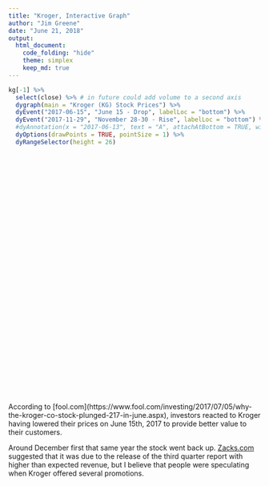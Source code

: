 ```yaml
---
title: "Kroger, Interactive Graph"
author: "Jim Greene"
date: "June 21, 2018"
output: 
  html_document:
    code_folding: "hide"
    theme: simplex
    keep_md: true
---
```








```r
kg[-1] %>% 
  select(close) %>% # in future could add volume to a second axis
  dygraph(main = "Kroger (KG) Stock Prices") %>%
  dyEvent("2017-06-15", "June 15 - Drop", labelLoc = "bottom") %>%
  dyEvent("2017-11-29", "November 28-30 - Rise", labelLoc = "bottom") %>%
  #dyAnnotation(x = "2017-06-13", text = "A", attachAtBottom = TRUE, width = 60) %>%
  dyOptions(drawPoints = TRUE, pointSize = 1) %>%
  dyRangeSelector(height = 26)
```

<!--html_preserve--><div id="htmlwidget-f76f4845cf856d3f24fa" style="width:816px;height:480px;" class="dygraphs html-widget"></div>
<script type="application/json" data-for="htmlwidget-f76f4845cf856d3f24fa">{"x":{"attrs":{"title":"Kroger (KG) Stock Prices","labels":["day","close"],"legend":"auto","retainDateWindow":false,"axes":{"x":{"pixelsPerLabel":60,"drawAxis":true},"y":{"drawAxis":true}},"stackedGraph":false,"fillGraph":false,"fillAlpha":0.15,"stepPlot":false,"drawPoints":true,"pointSize":1,"drawGapEdgePoints":false,"connectSeparatedPoints":false,"strokeWidth":1,"strokeBorderColor":"white","colorValue":0.5,"colorSaturation":1,"includeZero":false,"drawAxesAtZero":false,"logscale":false,"axisTickSize":3,"axisLineColor":"black","axisLineWidth":0.3,"axisLabelColor":"black","axisLabelFontSize":14,"axisLabelWidth":60,"drawGrid":true,"gridLineWidth":0.3,"rightGap":5,"digitsAfterDecimal":2,"labelsKMB":false,"labelsKMG2":false,"labelsUTC":false,"maxNumberWidth":6,"animatedZooms":false,"mobileDisableYTouch":true,"showRangeSelector":true,"rangeSelectorHeight":26,"rangeSelectorPlotFillColor":" #A7B1C4","rangeSelectorPlotStrokeColor":"#808FAB","interactionModel":"Dygraph.Interaction.defaultModel"},"scale":"daily","annotations":[],"shadings":[],"events":[{"pos":"2017-06-15T00:00:00.000Z","label":"June 15 - Drop","labelLoc":"bottom","color":"black","strokePattern":[7,3],"axis":"x"},{"pos":"2017-11-29T00:00:00.000Z","label":"November 28-30 - Rise","labelLoc":"bottom","color":"black","strokePattern":[7,3],"axis":"x"}],"format":"date","data":[["2013-06-20T06:00:00.000Z","2013-06-21T06:00:00.000Z","2013-06-24T06:00:00.000Z","2013-06-25T06:00:00.000Z","2013-06-26T06:00:00.000Z","2013-06-27T06:00:00.000Z","2013-06-28T06:00:00.000Z","2013-07-01T06:00:00.000Z","2013-07-02T06:00:00.000Z","2013-07-03T06:00:00.000Z","2013-07-05T06:00:00.000Z","2013-07-08T06:00:00.000Z","2013-07-09T06:00:00.000Z","2013-07-10T06:00:00.000Z","2013-07-11T06:00:00.000Z","2013-07-12T06:00:00.000Z","2013-07-15T06:00:00.000Z","2013-07-16T06:00:00.000Z","2013-07-17T06:00:00.000Z","2013-07-18T06:00:00.000Z","2013-07-19T06:00:00.000Z","2013-07-22T06:00:00.000Z","2013-07-23T06:00:00.000Z","2013-07-24T06:00:00.000Z","2013-07-25T06:00:00.000Z","2013-07-26T06:00:00.000Z","2013-07-29T06:00:00.000Z","2013-07-30T06:00:00.000Z","2013-07-31T06:00:00.000Z","2013-08-01T06:00:00.000Z","2013-08-02T06:00:00.000Z","2013-08-05T06:00:00.000Z","2013-08-06T06:00:00.000Z","2013-08-07T06:00:00.000Z","2013-08-08T06:00:00.000Z","2013-08-09T06:00:00.000Z","2013-08-12T06:00:00.000Z","2013-08-13T06:00:00.000Z","2013-08-14T06:00:00.000Z","2013-08-15T06:00:00.000Z","2013-08-16T06:00:00.000Z","2013-08-19T06:00:00.000Z","2013-08-20T06:00:00.000Z","2013-08-21T06:00:00.000Z","2013-08-22T06:00:00.000Z","2013-08-23T06:00:00.000Z","2013-08-26T06:00:00.000Z","2013-08-27T06:00:00.000Z","2013-08-28T06:00:00.000Z","2013-08-29T06:00:00.000Z","2013-08-30T06:00:00.000Z","2013-09-03T06:00:00.000Z","2013-09-04T06:00:00.000Z","2013-09-05T06:00:00.000Z","2013-09-06T06:00:00.000Z","2013-09-09T06:00:00.000Z","2013-09-10T06:00:00.000Z","2013-09-11T06:00:00.000Z","2013-09-12T06:00:00.000Z","2013-09-13T06:00:00.000Z","2013-09-16T06:00:00.000Z","2013-09-17T06:00:00.000Z","2013-09-18T06:00:00.000Z","2013-09-19T06:00:00.000Z","2013-09-20T06:00:00.000Z","2013-09-23T06:00:00.000Z","2013-09-24T06:00:00.000Z","2013-09-25T06:00:00.000Z","2013-09-26T06:00:00.000Z","2013-09-27T06:00:00.000Z","2013-09-30T06:00:00.000Z","2013-10-01T06:00:00.000Z","2013-10-02T06:00:00.000Z","2013-10-03T06:00:00.000Z","2013-10-04T06:00:00.000Z","2013-10-07T06:00:00.000Z","2013-10-08T06:00:00.000Z","2013-10-09T06:00:00.000Z","2013-10-10T06:00:00.000Z","2013-10-11T06:00:00.000Z","2013-10-14T06:00:00.000Z","2013-10-15T06:00:00.000Z","2013-10-16T06:00:00.000Z","2013-10-17T06:00:00.000Z","2013-10-18T06:00:00.000Z","2013-10-21T06:00:00.000Z","2013-10-22T06:00:00.000Z","2013-10-23T06:00:00.000Z","2013-10-24T06:00:00.000Z","2013-10-25T06:00:00.000Z","2013-10-28T06:00:00.000Z","2013-10-29T06:00:00.000Z","2013-10-30T06:00:00.000Z","2013-10-31T06:00:00.000Z","2013-11-01T06:00:00.000Z","2013-11-04T07:00:00.000Z","2013-11-05T07:00:00.000Z","2013-11-06T07:00:00.000Z","2013-11-07T07:00:00.000Z","2013-11-08T07:00:00.000Z","2013-11-11T07:00:00.000Z","2013-11-12T07:00:00.000Z","2013-11-13T07:00:00.000Z","2013-11-14T07:00:00.000Z","2013-11-15T07:00:00.000Z","2013-11-18T07:00:00.000Z","2013-11-19T07:00:00.000Z","2013-11-20T07:00:00.000Z","2013-11-21T07:00:00.000Z","2013-11-22T07:00:00.000Z","2013-11-25T07:00:00.000Z","2013-11-26T07:00:00.000Z","2013-11-27T07:00:00.000Z","2013-11-29T07:00:00.000Z","2013-12-02T07:00:00.000Z","2013-12-03T07:00:00.000Z","2013-12-04T07:00:00.000Z","2013-12-05T07:00:00.000Z","2013-12-06T07:00:00.000Z","2013-12-09T07:00:00.000Z","2013-12-10T07:00:00.000Z","2013-12-11T07:00:00.000Z","2013-12-12T07:00:00.000Z","2013-12-13T07:00:00.000Z","2013-12-16T07:00:00.000Z","2013-12-17T07:00:00.000Z","2013-12-18T07:00:00.000Z","2013-12-19T07:00:00.000Z","2013-12-20T07:00:00.000Z","2013-12-23T07:00:00.000Z","2013-12-24T07:00:00.000Z","2013-12-26T07:00:00.000Z","2013-12-27T07:00:00.000Z","2013-12-30T07:00:00.000Z","2013-12-31T07:00:00.000Z","2014-01-02T07:00:00.000Z","2014-01-03T07:00:00.000Z","2014-01-06T07:00:00.000Z","2014-01-07T07:00:00.000Z","2014-01-08T07:00:00.000Z","2014-01-09T07:00:00.000Z","2014-01-10T07:00:00.000Z","2014-01-13T07:00:00.000Z","2014-01-14T07:00:00.000Z","2014-01-15T07:00:00.000Z","2014-01-16T07:00:00.000Z","2014-01-17T07:00:00.000Z","2014-01-21T07:00:00.000Z","2014-01-22T07:00:00.000Z","2014-01-23T07:00:00.000Z","2014-01-24T07:00:00.000Z","2014-01-27T07:00:00.000Z","2014-01-28T07:00:00.000Z","2014-01-29T07:00:00.000Z","2014-01-30T07:00:00.000Z","2014-01-31T07:00:00.000Z","2014-02-03T07:00:00.000Z","2014-02-04T07:00:00.000Z","2014-02-05T07:00:00.000Z","2014-02-06T07:00:00.000Z","2014-02-07T07:00:00.000Z","2014-02-10T07:00:00.000Z","2014-02-11T07:00:00.000Z","2014-02-12T07:00:00.000Z","2014-02-13T07:00:00.000Z","2014-02-14T07:00:00.000Z","2014-02-18T07:00:00.000Z","2014-02-19T07:00:00.000Z","2014-02-20T07:00:00.000Z","2014-02-21T07:00:00.000Z","2014-02-24T07:00:00.000Z","2014-02-25T07:00:00.000Z","2014-02-26T07:00:00.000Z","2014-02-27T07:00:00.000Z","2014-02-28T07:00:00.000Z","2014-03-03T07:00:00.000Z","2014-03-04T07:00:00.000Z","2014-03-05T07:00:00.000Z","2014-03-06T07:00:00.000Z","2014-03-07T07:00:00.000Z","2014-03-10T06:00:00.000Z","2014-03-11T06:00:00.000Z","2014-03-12T06:00:00.000Z","2014-03-13T06:00:00.000Z","2014-03-14T06:00:00.000Z","2014-03-17T06:00:00.000Z","2014-03-18T06:00:00.000Z","2014-03-19T06:00:00.000Z","2014-03-20T06:00:00.000Z","2014-03-21T06:00:00.000Z","2014-03-24T06:00:00.000Z","2014-03-25T06:00:00.000Z","2014-03-26T06:00:00.000Z","2014-03-27T06:00:00.000Z","2014-03-28T06:00:00.000Z","2014-03-31T06:00:00.000Z","2014-04-01T06:00:00.000Z","2014-04-02T06:00:00.000Z","2014-04-03T06:00:00.000Z","2014-04-04T06:00:00.000Z","2014-04-07T06:00:00.000Z","2014-04-08T06:00:00.000Z","2014-04-09T06:00:00.000Z","2014-04-10T06:00:00.000Z","2014-04-11T06:00:00.000Z","2014-04-14T06:00:00.000Z","2014-04-15T06:00:00.000Z","2014-04-16T06:00:00.000Z","2014-04-17T06:00:00.000Z","2014-04-21T06:00:00.000Z","2014-04-22T06:00:00.000Z","2014-04-23T06:00:00.000Z","2014-04-24T06:00:00.000Z","2014-04-25T06:00:00.000Z","2014-04-28T06:00:00.000Z","2014-04-29T06:00:00.000Z","2014-04-30T06:00:00.000Z","2014-05-01T06:00:00.000Z","2014-05-02T06:00:00.000Z","2014-05-05T06:00:00.000Z","2014-05-06T06:00:00.000Z","2014-05-07T06:00:00.000Z","2014-05-08T06:00:00.000Z","2014-05-09T06:00:00.000Z","2014-05-12T06:00:00.000Z","2014-05-13T06:00:00.000Z","2014-05-14T06:00:00.000Z","2014-05-15T06:00:00.000Z","2014-05-16T06:00:00.000Z","2014-05-19T06:00:00.000Z","2014-05-20T06:00:00.000Z","2014-05-21T06:00:00.000Z","2014-05-22T06:00:00.000Z","2014-05-23T06:00:00.000Z","2014-05-27T06:00:00.000Z","2014-05-28T06:00:00.000Z","2014-05-29T06:00:00.000Z","2014-05-30T06:00:00.000Z","2014-06-02T06:00:00.000Z","2014-06-03T06:00:00.000Z","2014-06-04T06:00:00.000Z","2014-06-05T06:00:00.000Z","2014-06-06T06:00:00.000Z","2014-06-09T06:00:00.000Z","2014-06-10T06:00:00.000Z","2014-06-11T06:00:00.000Z","2014-06-12T06:00:00.000Z","2014-06-13T06:00:00.000Z","2014-06-16T06:00:00.000Z","2014-06-17T06:00:00.000Z","2014-06-18T06:00:00.000Z","2014-06-19T06:00:00.000Z","2014-06-20T06:00:00.000Z","2014-06-23T06:00:00.000Z","2014-06-24T06:00:00.000Z","2014-06-25T06:00:00.000Z","2014-06-26T06:00:00.000Z","2014-06-27T06:00:00.000Z","2014-06-30T06:00:00.000Z","2014-07-01T06:00:00.000Z","2014-07-02T06:00:00.000Z","2014-07-03T06:00:00.000Z","2014-07-07T06:00:00.000Z","2014-07-08T06:00:00.000Z","2014-07-09T06:00:00.000Z","2014-07-10T06:00:00.000Z","2014-07-11T06:00:00.000Z","2014-07-14T06:00:00.000Z","2014-07-15T06:00:00.000Z","2014-07-16T06:00:00.000Z","2014-07-17T06:00:00.000Z","2014-07-18T06:00:00.000Z","2014-07-21T06:00:00.000Z","2014-07-22T06:00:00.000Z","2014-07-23T06:00:00.000Z","2014-07-24T06:00:00.000Z","2014-07-25T06:00:00.000Z","2014-07-28T06:00:00.000Z","2014-07-29T06:00:00.000Z","2014-07-30T06:00:00.000Z","2014-07-31T06:00:00.000Z","2014-08-01T06:00:00.000Z","2014-08-04T06:00:00.000Z","2014-08-05T06:00:00.000Z","2014-08-06T06:00:00.000Z","2014-08-07T06:00:00.000Z","2014-08-08T06:00:00.000Z","2014-08-11T06:00:00.000Z","2014-08-12T06:00:00.000Z","2014-08-13T06:00:00.000Z","2014-08-14T06:00:00.000Z","2014-08-15T06:00:00.000Z","2014-08-18T06:00:00.000Z","2014-08-19T06:00:00.000Z","2014-08-20T06:00:00.000Z","2014-08-21T06:00:00.000Z","2014-08-22T06:00:00.000Z","2014-08-25T06:00:00.000Z","2014-08-26T06:00:00.000Z","2014-08-27T06:00:00.000Z","2014-08-28T06:00:00.000Z","2014-08-29T06:00:00.000Z","2014-09-02T06:00:00.000Z","2014-09-03T06:00:00.000Z","2014-09-04T06:00:00.000Z","2014-09-05T06:00:00.000Z","2014-09-08T06:00:00.000Z","2014-09-09T06:00:00.000Z","2014-09-10T06:00:00.000Z","2014-09-11T06:00:00.000Z","2014-09-12T06:00:00.000Z","2014-09-15T06:00:00.000Z","2014-09-16T06:00:00.000Z","2014-09-17T06:00:00.000Z","2014-09-18T06:00:00.000Z","2014-09-19T06:00:00.000Z","2014-09-22T06:00:00.000Z","2014-09-23T06:00:00.000Z","2014-09-24T06:00:00.000Z","2014-09-25T06:00:00.000Z","2014-09-26T06:00:00.000Z","2014-09-29T06:00:00.000Z","2014-09-30T06:00:00.000Z","2014-10-01T06:00:00.000Z","2014-10-02T06:00:00.000Z","2014-10-03T06:00:00.000Z","2014-10-06T06:00:00.000Z","2014-10-07T06:00:00.000Z","2014-10-08T06:00:00.000Z","2014-10-09T06:00:00.000Z","2014-10-10T06:00:00.000Z","2014-10-13T06:00:00.000Z","2014-10-14T06:00:00.000Z","2014-10-15T06:00:00.000Z","2014-10-16T06:00:00.000Z","2014-10-17T06:00:00.000Z","2014-10-20T06:00:00.000Z","2014-10-21T06:00:00.000Z","2014-10-22T06:00:00.000Z","2014-10-23T06:00:00.000Z","2014-10-24T06:00:00.000Z","2014-10-27T06:00:00.000Z","2014-10-28T06:00:00.000Z","2014-10-29T06:00:00.000Z","2014-10-30T06:00:00.000Z","2014-10-31T06:00:00.000Z","2014-11-03T07:00:00.000Z","2014-11-04T07:00:00.000Z","2014-11-05T07:00:00.000Z","2014-11-06T07:00:00.000Z","2014-11-07T07:00:00.000Z","2014-11-10T07:00:00.000Z","2014-11-11T07:00:00.000Z","2014-11-12T07:00:00.000Z","2014-11-13T07:00:00.000Z","2014-11-14T07:00:00.000Z","2014-11-17T07:00:00.000Z","2014-11-18T07:00:00.000Z","2014-11-19T07:00:00.000Z","2014-11-20T07:00:00.000Z","2014-11-21T07:00:00.000Z","2014-11-24T07:00:00.000Z","2014-11-25T07:00:00.000Z","2014-11-26T07:00:00.000Z","2014-11-28T07:00:00.000Z","2014-12-01T07:00:00.000Z","2014-12-02T07:00:00.000Z","2014-12-03T07:00:00.000Z","2014-12-04T07:00:00.000Z","2014-12-05T07:00:00.000Z","2014-12-08T07:00:00.000Z","2014-12-09T07:00:00.000Z","2014-12-10T07:00:00.000Z","2014-12-11T07:00:00.000Z","2014-12-12T07:00:00.000Z","2014-12-15T07:00:00.000Z","2014-12-16T07:00:00.000Z","2014-12-17T07:00:00.000Z","2014-12-18T07:00:00.000Z","2014-12-19T07:00:00.000Z","2014-12-22T07:00:00.000Z","2014-12-23T07:00:00.000Z","2014-12-24T07:00:00.000Z","2014-12-26T07:00:00.000Z","2014-12-29T07:00:00.000Z","2014-12-30T07:00:00.000Z","2014-12-31T07:00:00.000Z","2015-01-02T07:00:00.000Z","2015-01-05T07:00:00.000Z","2015-01-06T07:00:00.000Z","2015-01-07T07:00:00.000Z","2015-01-08T07:00:00.000Z","2015-01-09T07:00:00.000Z","2015-01-12T07:00:00.000Z","2015-01-13T07:00:00.000Z","2015-01-14T07:00:00.000Z","2015-01-15T07:00:00.000Z","2015-01-16T07:00:00.000Z","2015-01-20T07:00:00.000Z","2015-01-21T07:00:00.000Z","2015-01-22T07:00:00.000Z","2015-01-23T07:00:00.000Z","2015-01-26T07:00:00.000Z","2015-01-27T07:00:00.000Z","2015-01-28T07:00:00.000Z","2015-01-29T07:00:00.000Z","2015-01-30T07:00:00.000Z","2015-02-02T07:00:00.000Z","2015-02-03T07:00:00.000Z","2015-02-04T07:00:00.000Z","2015-02-05T07:00:00.000Z","2015-02-06T07:00:00.000Z","2015-02-09T07:00:00.000Z","2015-02-10T07:00:00.000Z","2015-02-11T07:00:00.000Z","2015-02-12T07:00:00.000Z","2015-02-13T07:00:00.000Z","2015-02-17T07:00:00.000Z","2015-02-18T07:00:00.000Z","2015-02-19T07:00:00.000Z","2015-02-20T07:00:00.000Z","2015-02-23T07:00:00.000Z","2015-02-24T07:00:00.000Z","2015-02-25T07:00:00.000Z","2015-02-26T07:00:00.000Z","2015-02-27T07:00:00.000Z","2015-03-02T07:00:00.000Z","2015-03-03T07:00:00.000Z","2015-03-04T07:00:00.000Z","2015-03-05T07:00:00.000Z","2015-03-06T07:00:00.000Z","2015-03-09T06:00:00.000Z","2015-03-10T06:00:00.000Z","2015-03-11T06:00:00.000Z","2015-03-12T06:00:00.000Z","2015-03-13T06:00:00.000Z","2015-03-16T06:00:00.000Z","2015-03-17T06:00:00.000Z","2015-03-18T06:00:00.000Z","2015-03-19T06:00:00.000Z","2015-03-20T06:00:00.000Z","2015-03-23T06:00:00.000Z","2015-03-24T06:00:00.000Z","2015-03-25T06:00:00.000Z","2015-03-26T06:00:00.000Z","2015-03-27T06:00:00.000Z","2015-03-30T06:00:00.000Z","2015-03-31T06:00:00.000Z","2015-04-01T06:00:00.000Z","2015-04-02T06:00:00.000Z","2015-04-06T06:00:00.000Z","2015-04-07T06:00:00.000Z","2015-04-08T06:00:00.000Z","2015-04-09T06:00:00.000Z","2015-04-10T06:00:00.000Z","2015-04-13T06:00:00.000Z","2015-04-14T06:00:00.000Z","2015-04-15T06:00:00.000Z","2015-04-16T06:00:00.000Z","2015-04-17T06:00:00.000Z","2015-04-20T06:00:00.000Z","2015-04-21T06:00:00.000Z","2015-04-22T06:00:00.000Z","2015-04-23T06:00:00.000Z","2015-04-24T06:00:00.000Z","2015-04-27T06:00:00.000Z","2015-04-28T06:00:00.000Z","2015-04-29T06:00:00.000Z","2015-04-30T06:00:00.000Z","2015-05-01T06:00:00.000Z","2015-05-04T06:00:00.000Z","2015-05-05T06:00:00.000Z","2015-05-06T06:00:00.000Z","2015-05-07T06:00:00.000Z","2015-05-08T06:00:00.000Z","2015-05-11T06:00:00.000Z","2015-05-12T06:00:00.000Z","2015-05-13T06:00:00.000Z","2015-05-14T06:00:00.000Z","2015-05-15T06:00:00.000Z","2015-05-18T06:00:00.000Z","2015-05-19T06:00:00.000Z","2015-05-20T06:00:00.000Z","2015-05-21T06:00:00.000Z","2015-05-22T06:00:00.000Z","2015-05-26T06:00:00.000Z","2015-05-27T06:00:00.000Z","2015-05-28T06:00:00.000Z","2015-05-29T06:00:00.000Z","2015-06-01T06:00:00.000Z","2015-06-02T06:00:00.000Z","2015-06-03T06:00:00.000Z","2015-06-04T06:00:00.000Z","2015-06-05T06:00:00.000Z","2015-06-08T06:00:00.000Z","2015-06-09T06:00:00.000Z","2015-06-10T06:00:00.000Z","2015-06-11T06:00:00.000Z","2015-06-12T06:00:00.000Z","2015-06-15T06:00:00.000Z","2015-06-16T06:00:00.000Z","2015-06-17T06:00:00.000Z","2015-06-18T06:00:00.000Z","2015-06-19T06:00:00.000Z","2015-06-22T06:00:00.000Z","2015-06-23T06:00:00.000Z","2015-06-24T06:00:00.000Z","2015-06-25T06:00:00.000Z","2015-06-26T06:00:00.000Z","2015-06-29T06:00:00.000Z","2015-06-30T06:00:00.000Z","2015-07-01T06:00:00.000Z","2015-07-02T06:00:00.000Z","2015-07-06T06:00:00.000Z","2015-07-07T06:00:00.000Z","2015-07-08T06:00:00.000Z","2015-07-09T06:00:00.000Z","2015-07-10T06:00:00.000Z","2015-07-13T06:00:00.000Z","2015-07-14T06:00:00.000Z","2015-07-15T06:00:00.000Z","2015-07-16T06:00:00.000Z","2015-07-17T06:00:00.000Z","2015-07-20T06:00:00.000Z","2015-07-21T06:00:00.000Z","2015-07-22T06:00:00.000Z","2015-07-23T06:00:00.000Z","2015-07-24T06:00:00.000Z","2015-07-27T06:00:00.000Z","2015-07-28T06:00:00.000Z","2015-07-29T06:00:00.000Z","2015-07-30T06:00:00.000Z","2015-07-31T06:00:00.000Z","2015-08-03T06:00:00.000Z","2015-08-04T06:00:00.000Z","2015-08-05T06:00:00.000Z","2015-08-06T06:00:00.000Z","2015-08-07T06:00:00.000Z","2015-08-10T06:00:00.000Z","2015-08-11T06:00:00.000Z","2015-08-12T06:00:00.000Z","2015-08-13T06:00:00.000Z","2015-08-14T06:00:00.000Z","2015-08-17T06:00:00.000Z","2015-08-18T06:00:00.000Z","2015-08-19T06:00:00.000Z","2015-08-20T06:00:00.000Z","2015-08-21T06:00:00.000Z","2015-08-24T06:00:00.000Z","2015-08-25T06:00:00.000Z","2015-08-26T06:00:00.000Z","2015-08-27T06:00:00.000Z","2015-08-28T06:00:00.000Z","2015-08-31T06:00:00.000Z","2015-09-01T06:00:00.000Z","2015-09-02T06:00:00.000Z","2015-09-03T06:00:00.000Z","2015-09-04T06:00:00.000Z","2015-09-08T06:00:00.000Z","2015-09-09T06:00:00.000Z","2015-09-10T06:00:00.000Z","2015-09-11T06:00:00.000Z","2015-09-14T06:00:00.000Z","2015-09-15T06:00:00.000Z","2015-09-16T06:00:00.000Z","2015-09-17T06:00:00.000Z","2015-09-18T06:00:00.000Z","2015-09-21T06:00:00.000Z","2015-09-22T06:00:00.000Z","2015-09-23T06:00:00.000Z","2015-09-24T06:00:00.000Z","2015-09-25T06:00:00.000Z","2015-09-28T06:00:00.000Z","2015-09-29T06:00:00.000Z","2015-09-30T06:00:00.000Z","2015-10-01T06:00:00.000Z","2015-10-02T06:00:00.000Z","2015-10-05T06:00:00.000Z","2015-10-06T06:00:00.000Z","2015-10-07T06:00:00.000Z","2015-10-08T06:00:00.000Z","2015-10-09T06:00:00.000Z","2015-10-12T06:00:00.000Z","2015-10-13T06:00:00.000Z","2015-10-14T06:00:00.000Z","2015-10-15T06:00:00.000Z","2015-10-16T06:00:00.000Z","2015-10-19T06:00:00.000Z","2015-10-20T06:00:00.000Z","2015-10-21T06:00:00.000Z","2015-10-22T06:00:00.000Z","2015-10-23T06:00:00.000Z","2015-10-26T06:00:00.000Z","2015-10-27T06:00:00.000Z","2015-10-28T06:00:00.000Z","2015-10-29T06:00:00.000Z","2015-10-30T06:00:00.000Z","2015-11-02T07:00:00.000Z","2015-11-03T07:00:00.000Z","2015-11-04T07:00:00.000Z","2015-11-05T07:00:00.000Z","2015-11-06T07:00:00.000Z","2015-11-09T07:00:00.000Z","2015-11-10T07:00:00.000Z","2015-11-11T07:00:00.000Z","2015-11-12T07:00:00.000Z","2015-11-13T07:00:00.000Z","2015-11-16T07:00:00.000Z","2015-11-17T07:00:00.000Z","2015-11-18T07:00:00.000Z","2015-11-19T07:00:00.000Z","2015-11-20T07:00:00.000Z","2015-11-23T07:00:00.000Z","2015-11-24T07:00:00.000Z","2015-11-25T07:00:00.000Z","2015-11-27T07:00:00.000Z","2015-11-30T07:00:00.000Z","2015-12-01T07:00:00.000Z","2015-12-02T07:00:00.000Z","2015-12-03T07:00:00.000Z","2015-12-04T07:00:00.000Z","2015-12-07T07:00:00.000Z","2015-12-08T07:00:00.000Z","2015-12-09T07:00:00.000Z","2015-12-10T07:00:00.000Z","2015-12-11T07:00:00.000Z","2015-12-14T07:00:00.000Z","2015-12-15T07:00:00.000Z","2015-12-16T07:00:00.000Z","2015-12-17T07:00:00.000Z","2015-12-18T07:00:00.000Z","2015-12-21T07:00:00.000Z","2015-12-22T07:00:00.000Z","2015-12-23T07:00:00.000Z","2015-12-24T07:00:00.000Z","2015-12-28T07:00:00.000Z","2015-12-29T07:00:00.000Z","2015-12-30T07:00:00.000Z","2015-12-31T07:00:00.000Z","2016-01-04T07:00:00.000Z","2016-01-05T07:00:00.000Z","2016-01-06T07:00:00.000Z","2016-01-07T07:00:00.000Z","2016-01-08T07:00:00.000Z","2016-01-11T07:00:00.000Z","2016-01-12T07:00:00.000Z","2016-01-13T07:00:00.000Z","2016-01-14T07:00:00.000Z","2016-01-15T07:00:00.000Z","2016-01-19T07:00:00.000Z","2016-01-20T07:00:00.000Z","2016-01-21T07:00:00.000Z","2016-01-22T07:00:00.000Z","2016-01-25T07:00:00.000Z","2016-01-26T07:00:00.000Z","2016-01-27T07:00:00.000Z","2016-01-28T07:00:00.000Z","2016-01-29T07:00:00.000Z","2016-02-01T07:00:00.000Z","2016-02-02T07:00:00.000Z","2016-02-03T07:00:00.000Z","2016-02-04T07:00:00.000Z","2016-02-05T07:00:00.000Z","2016-02-08T07:00:00.000Z","2016-02-09T07:00:00.000Z","2016-02-10T07:00:00.000Z","2016-02-11T07:00:00.000Z","2016-02-12T07:00:00.000Z","2016-02-16T07:00:00.000Z","2016-02-17T07:00:00.000Z","2016-02-18T07:00:00.000Z","2016-02-19T07:00:00.000Z","2016-02-22T07:00:00.000Z","2016-02-23T07:00:00.000Z","2016-02-24T07:00:00.000Z","2016-02-25T07:00:00.000Z","2016-02-26T07:00:00.000Z","2016-02-29T07:00:00.000Z","2016-03-01T07:00:00.000Z","2016-03-02T07:00:00.000Z","2016-03-03T07:00:00.000Z","2016-03-04T07:00:00.000Z","2016-03-07T07:00:00.000Z","2016-03-08T07:00:00.000Z","2016-03-09T07:00:00.000Z","2016-03-10T07:00:00.000Z","2016-03-11T07:00:00.000Z","2016-03-14T06:00:00.000Z","2016-03-15T06:00:00.000Z","2016-03-16T06:00:00.000Z","2016-03-17T06:00:00.000Z","2016-03-18T06:00:00.000Z","2016-03-21T06:00:00.000Z","2016-03-22T06:00:00.000Z","2016-03-23T06:00:00.000Z","2016-03-24T06:00:00.000Z","2016-03-28T06:00:00.000Z","2016-03-29T06:00:00.000Z","2016-03-30T06:00:00.000Z","2016-03-31T06:00:00.000Z","2016-04-01T06:00:00.000Z","2016-04-04T06:00:00.000Z","2016-04-05T06:00:00.000Z","2016-04-06T06:00:00.000Z","2016-04-07T06:00:00.000Z","2016-04-08T06:00:00.000Z","2016-04-11T06:00:00.000Z","2016-04-12T06:00:00.000Z","2016-04-13T06:00:00.000Z","2016-04-14T06:00:00.000Z","2016-04-15T06:00:00.000Z","2016-04-18T06:00:00.000Z","2016-04-19T06:00:00.000Z","2016-04-20T06:00:00.000Z","2016-04-21T06:00:00.000Z","2016-04-22T06:00:00.000Z","2016-04-25T06:00:00.000Z","2016-04-26T06:00:00.000Z","2016-04-27T06:00:00.000Z","2016-04-28T06:00:00.000Z","2016-04-29T06:00:00.000Z","2016-05-02T06:00:00.000Z","2016-05-03T06:00:00.000Z","2016-05-04T06:00:00.000Z","2016-05-05T06:00:00.000Z","2016-05-06T06:00:00.000Z","2016-05-09T06:00:00.000Z","2016-05-10T06:00:00.000Z","2016-05-11T06:00:00.000Z","2016-05-12T06:00:00.000Z","2016-05-13T06:00:00.000Z","2016-05-16T06:00:00.000Z","2016-05-17T06:00:00.000Z","2016-05-18T06:00:00.000Z","2016-05-19T06:00:00.000Z","2016-05-20T06:00:00.000Z","2016-05-23T06:00:00.000Z","2016-05-24T06:00:00.000Z","2016-05-25T06:00:00.000Z","2016-05-26T06:00:00.000Z","2016-05-27T06:00:00.000Z","2016-05-31T06:00:00.000Z","2016-06-01T06:00:00.000Z","2016-06-02T06:00:00.000Z","2016-06-03T06:00:00.000Z","2016-06-06T06:00:00.000Z","2016-06-07T06:00:00.000Z","2016-06-08T06:00:00.000Z","2016-06-09T06:00:00.000Z","2016-06-10T06:00:00.000Z","2016-06-13T06:00:00.000Z","2016-06-14T06:00:00.000Z","2016-06-15T06:00:00.000Z","2016-06-16T06:00:00.000Z","2016-06-17T06:00:00.000Z","2016-06-20T06:00:00.000Z","2016-06-21T06:00:00.000Z","2016-06-22T06:00:00.000Z","2016-06-23T06:00:00.000Z","2016-06-24T06:00:00.000Z","2016-06-27T06:00:00.000Z","2016-06-28T06:00:00.000Z","2016-06-29T06:00:00.000Z","2016-06-30T06:00:00.000Z","2016-07-01T06:00:00.000Z","2016-07-05T06:00:00.000Z","2016-07-06T06:00:00.000Z","2016-07-07T06:00:00.000Z","2016-07-08T06:00:00.000Z","2016-07-11T06:00:00.000Z","2016-07-12T06:00:00.000Z","2016-07-13T06:00:00.000Z","2016-07-14T06:00:00.000Z","2016-07-15T06:00:00.000Z","2016-07-18T06:00:00.000Z","2016-07-19T06:00:00.000Z","2016-07-20T06:00:00.000Z","2016-07-21T06:00:00.000Z","2016-07-22T06:00:00.000Z","2016-07-25T06:00:00.000Z","2016-07-26T06:00:00.000Z","2016-07-27T06:00:00.000Z","2016-07-28T06:00:00.000Z","2016-07-29T06:00:00.000Z","2016-08-01T06:00:00.000Z","2016-08-02T06:00:00.000Z","2016-08-03T06:00:00.000Z","2016-08-04T06:00:00.000Z","2016-08-05T06:00:00.000Z","2016-08-08T06:00:00.000Z","2016-08-09T06:00:00.000Z","2016-08-10T06:00:00.000Z","2016-08-11T06:00:00.000Z","2016-08-12T06:00:00.000Z","2016-08-15T06:00:00.000Z","2016-08-16T06:00:00.000Z","2016-08-17T06:00:00.000Z","2016-08-18T06:00:00.000Z","2016-08-19T06:00:00.000Z","2016-08-22T06:00:00.000Z","2016-08-23T06:00:00.000Z","2016-08-24T06:00:00.000Z","2016-08-25T06:00:00.000Z","2016-08-26T06:00:00.000Z","2016-08-29T06:00:00.000Z","2016-08-30T06:00:00.000Z","2016-08-31T06:00:00.000Z","2016-09-01T06:00:00.000Z","2016-09-02T06:00:00.000Z","2016-09-06T06:00:00.000Z","2016-09-07T06:00:00.000Z","2016-09-08T06:00:00.000Z","2016-09-09T06:00:00.000Z","2016-09-12T06:00:00.000Z","2016-09-13T06:00:00.000Z","2016-09-14T06:00:00.000Z","2016-09-15T06:00:00.000Z","2016-09-16T06:00:00.000Z","2016-09-19T06:00:00.000Z","2016-09-20T06:00:00.000Z","2016-09-21T06:00:00.000Z","2016-09-22T06:00:00.000Z","2016-09-23T06:00:00.000Z","2016-09-26T06:00:00.000Z","2016-09-27T06:00:00.000Z","2016-09-28T06:00:00.000Z","2016-09-29T06:00:00.000Z","2016-09-30T06:00:00.000Z","2016-10-03T06:00:00.000Z","2016-10-04T06:00:00.000Z","2016-10-05T06:00:00.000Z","2016-10-06T06:00:00.000Z","2016-10-07T06:00:00.000Z","2016-10-10T06:00:00.000Z","2016-10-11T06:00:00.000Z","2016-10-12T06:00:00.000Z","2016-10-13T06:00:00.000Z","2016-10-14T06:00:00.000Z","2016-10-17T06:00:00.000Z","2016-10-18T06:00:00.000Z","2016-10-19T06:00:00.000Z","2016-10-20T06:00:00.000Z","2016-10-21T06:00:00.000Z","2016-10-24T06:00:00.000Z","2016-10-25T06:00:00.000Z","2016-10-26T06:00:00.000Z","2016-10-27T06:00:00.000Z","2016-10-28T06:00:00.000Z","2016-10-31T06:00:00.000Z","2016-11-01T06:00:00.000Z","2016-11-02T06:00:00.000Z","2016-11-03T06:00:00.000Z","2016-11-04T06:00:00.000Z","2016-11-07T07:00:00.000Z","2016-11-08T07:00:00.000Z","2016-11-09T07:00:00.000Z","2016-11-10T07:00:00.000Z","2016-11-11T07:00:00.000Z","2016-11-14T07:00:00.000Z","2016-11-15T07:00:00.000Z","2016-11-16T07:00:00.000Z","2016-11-17T07:00:00.000Z","2016-11-18T07:00:00.000Z","2016-11-21T07:00:00.000Z","2016-11-22T07:00:00.000Z","2016-11-23T07:00:00.000Z","2016-11-25T07:00:00.000Z","2016-11-28T07:00:00.000Z","2016-11-29T07:00:00.000Z","2016-11-30T07:00:00.000Z","2016-12-01T07:00:00.000Z","2016-12-02T07:00:00.000Z","2016-12-05T07:00:00.000Z","2016-12-06T07:00:00.000Z","2016-12-07T07:00:00.000Z","2016-12-08T07:00:00.000Z","2016-12-09T07:00:00.000Z","2016-12-12T07:00:00.000Z","2016-12-13T07:00:00.000Z","2016-12-14T07:00:00.000Z","2016-12-15T07:00:00.000Z","2016-12-16T07:00:00.000Z","2016-12-19T07:00:00.000Z","2016-12-20T07:00:00.000Z","2016-12-21T07:00:00.000Z","2016-12-22T07:00:00.000Z","2016-12-23T07:00:00.000Z","2016-12-27T07:00:00.000Z","2016-12-28T07:00:00.000Z","2016-12-29T07:00:00.000Z","2016-12-30T07:00:00.000Z","2017-01-03T07:00:00.000Z","2017-01-04T07:00:00.000Z","2017-01-05T07:00:00.000Z","2017-01-06T07:00:00.000Z","2017-01-09T07:00:00.000Z","2017-01-10T07:00:00.000Z","2017-01-11T07:00:00.000Z","2017-01-12T07:00:00.000Z","2017-01-13T07:00:00.000Z","2017-01-17T07:00:00.000Z","2017-01-18T07:00:00.000Z","2017-01-19T07:00:00.000Z","2017-01-20T07:00:00.000Z","2017-01-23T07:00:00.000Z","2017-01-24T07:00:00.000Z","2017-01-25T07:00:00.000Z","2017-01-26T07:00:00.000Z","2017-01-27T07:00:00.000Z","2017-01-30T07:00:00.000Z","2017-01-31T07:00:00.000Z","2017-02-01T07:00:00.000Z","2017-02-02T07:00:00.000Z","2017-02-03T07:00:00.000Z","2017-02-06T07:00:00.000Z","2017-02-07T07:00:00.000Z","2017-02-08T07:00:00.000Z","2017-02-09T07:00:00.000Z","2017-02-10T07:00:00.000Z","2017-02-13T07:00:00.000Z","2017-02-14T07:00:00.000Z","2017-02-15T07:00:00.000Z","2017-02-16T07:00:00.000Z","2017-02-17T07:00:00.000Z","2017-02-21T07:00:00.000Z","2017-02-22T07:00:00.000Z","2017-02-23T07:00:00.000Z","2017-02-24T07:00:00.000Z","2017-02-27T07:00:00.000Z","2017-02-28T07:00:00.000Z","2017-03-01T07:00:00.000Z","2017-03-02T07:00:00.000Z","2017-03-03T07:00:00.000Z","2017-03-06T07:00:00.000Z","2017-03-07T07:00:00.000Z","2017-03-08T07:00:00.000Z","2017-03-09T07:00:00.000Z","2017-03-10T07:00:00.000Z","2017-03-13T06:00:00.000Z","2017-03-14T06:00:00.000Z","2017-03-15T06:00:00.000Z","2017-03-16T06:00:00.000Z","2017-03-17T06:00:00.000Z","2017-03-20T06:00:00.000Z","2017-03-21T06:00:00.000Z","2017-03-22T06:00:00.000Z","2017-03-23T06:00:00.000Z","2017-03-24T06:00:00.000Z","2017-03-27T06:00:00.000Z","2017-03-28T06:00:00.000Z","2017-03-29T06:00:00.000Z","2017-03-30T06:00:00.000Z","2017-03-31T06:00:00.000Z","2017-04-03T06:00:00.000Z","2017-04-04T06:00:00.000Z","2017-04-05T06:00:00.000Z","2017-04-06T06:00:00.000Z","2017-04-07T06:00:00.000Z","2017-04-10T06:00:00.000Z","2017-04-11T06:00:00.000Z","2017-04-12T06:00:00.000Z","2017-04-13T06:00:00.000Z","2017-04-17T06:00:00.000Z","2017-04-18T06:00:00.000Z","2017-04-19T06:00:00.000Z","2017-04-20T06:00:00.000Z","2017-04-21T06:00:00.000Z","2017-04-24T06:00:00.000Z","2017-04-25T06:00:00.000Z","2017-04-26T06:00:00.000Z","2017-04-27T06:00:00.000Z","2017-04-28T06:00:00.000Z","2017-05-01T06:00:00.000Z","2017-05-02T06:00:00.000Z","2017-05-03T06:00:00.000Z","2017-05-04T06:00:00.000Z","2017-05-05T06:00:00.000Z","2017-05-08T06:00:00.000Z","2017-05-09T06:00:00.000Z","2017-05-10T06:00:00.000Z","2017-05-11T06:00:00.000Z","2017-05-12T06:00:00.000Z","2017-05-15T06:00:00.000Z","2017-05-16T06:00:00.000Z","2017-05-17T06:00:00.000Z","2017-05-18T06:00:00.000Z","2017-05-19T06:00:00.000Z","2017-05-22T06:00:00.000Z","2017-05-23T06:00:00.000Z","2017-05-24T06:00:00.000Z","2017-05-25T06:00:00.000Z","2017-05-26T06:00:00.000Z","2017-05-30T06:00:00.000Z","2017-05-31T06:00:00.000Z","2017-06-01T06:00:00.000Z","2017-06-02T06:00:00.000Z","2017-06-05T06:00:00.000Z","2017-06-06T06:00:00.000Z","2017-06-07T06:00:00.000Z","2017-06-08T06:00:00.000Z","2017-06-09T06:00:00.000Z","2017-06-12T06:00:00.000Z","2017-06-13T06:00:00.000Z","2017-06-14T06:00:00.000Z","2017-06-15T06:00:00.000Z","2017-06-16T06:00:00.000Z","2017-06-19T06:00:00.000Z","2017-06-20T06:00:00.000Z","2017-06-21T06:00:00.000Z","2017-06-22T06:00:00.000Z","2017-06-23T06:00:00.000Z","2017-06-26T06:00:00.000Z","2017-06-27T06:00:00.000Z","2017-06-28T06:00:00.000Z","2017-06-29T06:00:00.000Z","2017-06-30T06:00:00.000Z","2017-07-03T06:00:00.000Z","2017-07-05T06:00:00.000Z","2017-07-06T06:00:00.000Z","2017-07-07T06:00:00.000Z","2017-07-10T06:00:00.000Z","2017-07-11T06:00:00.000Z","2017-07-12T06:00:00.000Z","2017-07-13T06:00:00.000Z","2017-07-14T06:00:00.000Z","2017-07-17T06:00:00.000Z","2017-07-18T06:00:00.000Z","2017-07-19T06:00:00.000Z","2017-07-20T06:00:00.000Z","2017-07-21T06:00:00.000Z","2017-07-24T06:00:00.000Z","2017-07-25T06:00:00.000Z","2017-07-26T06:00:00.000Z","2017-07-27T06:00:00.000Z","2017-07-28T06:00:00.000Z","2017-07-31T06:00:00.000Z","2017-08-01T06:00:00.000Z","2017-08-02T06:00:00.000Z","2017-08-03T06:00:00.000Z","2017-08-04T06:00:00.000Z","2017-08-07T06:00:00.000Z","2017-08-08T06:00:00.000Z","2017-08-09T06:00:00.000Z","2017-08-10T06:00:00.000Z","2017-08-11T06:00:00.000Z","2017-08-14T06:00:00.000Z","2017-08-15T06:00:00.000Z","2017-08-16T06:00:00.000Z","2017-08-17T06:00:00.000Z","2017-08-18T06:00:00.000Z","2017-08-21T06:00:00.000Z","2017-08-22T06:00:00.000Z","2017-08-23T06:00:00.000Z","2017-08-24T06:00:00.000Z","2017-08-25T06:00:00.000Z","2017-08-28T06:00:00.000Z","2017-08-29T06:00:00.000Z","2017-08-30T06:00:00.000Z","2017-08-31T06:00:00.000Z","2017-09-01T06:00:00.000Z","2017-09-05T06:00:00.000Z","2017-09-06T06:00:00.000Z","2017-09-07T06:00:00.000Z","2017-09-08T06:00:00.000Z","2017-09-11T06:00:00.000Z","2017-09-12T06:00:00.000Z","2017-09-13T06:00:00.000Z","2017-09-14T06:00:00.000Z","2017-09-15T06:00:00.000Z","2017-09-18T06:00:00.000Z","2017-09-19T06:00:00.000Z","2017-09-20T06:00:00.000Z","2017-09-21T06:00:00.000Z","2017-09-22T06:00:00.000Z","2017-09-25T06:00:00.000Z","2017-09-26T06:00:00.000Z","2017-09-27T06:00:00.000Z","2017-09-28T06:00:00.000Z","2017-09-29T06:00:00.000Z","2017-10-02T06:00:00.000Z","2017-10-03T06:00:00.000Z","2017-10-04T06:00:00.000Z","2017-10-05T06:00:00.000Z","2017-10-06T06:00:00.000Z","2017-10-09T06:00:00.000Z","2017-10-10T06:00:00.000Z","2017-10-11T06:00:00.000Z","2017-10-12T06:00:00.000Z","2017-10-13T06:00:00.000Z","2017-10-16T06:00:00.000Z","2017-10-17T06:00:00.000Z","2017-10-18T06:00:00.000Z","2017-10-19T06:00:00.000Z","2017-10-20T06:00:00.000Z","2017-10-23T06:00:00.000Z","2017-10-24T06:00:00.000Z","2017-10-25T06:00:00.000Z","2017-10-26T06:00:00.000Z","2017-10-27T06:00:00.000Z","2017-10-30T06:00:00.000Z","2017-10-31T06:00:00.000Z","2017-11-01T06:00:00.000Z","2017-11-02T06:00:00.000Z","2017-11-03T06:00:00.000Z","2017-11-06T07:00:00.000Z","2017-11-07T07:00:00.000Z","2017-11-08T07:00:00.000Z","2017-11-09T07:00:00.000Z","2017-11-10T07:00:00.000Z","2017-11-13T07:00:00.000Z","2017-11-14T07:00:00.000Z","2017-11-15T07:00:00.000Z","2017-11-16T07:00:00.000Z","2017-11-17T07:00:00.000Z","2017-11-20T07:00:00.000Z","2017-11-21T07:00:00.000Z","2017-11-22T07:00:00.000Z","2017-11-24T07:00:00.000Z","2017-11-27T07:00:00.000Z","2017-11-28T07:00:00.000Z","2017-11-29T07:00:00.000Z","2017-11-30T07:00:00.000Z","2017-12-01T07:00:00.000Z","2017-12-04T07:00:00.000Z","2017-12-05T07:00:00.000Z","2017-12-06T07:00:00.000Z","2017-12-07T07:00:00.000Z","2017-12-08T07:00:00.000Z","2017-12-11T07:00:00.000Z","2017-12-12T07:00:00.000Z","2017-12-13T07:00:00.000Z","2017-12-14T07:00:00.000Z","2017-12-15T07:00:00.000Z","2017-12-18T07:00:00.000Z","2017-12-19T07:00:00.000Z","2017-12-20T07:00:00.000Z","2017-12-21T07:00:00.000Z","2017-12-22T07:00:00.000Z","2017-12-26T07:00:00.000Z","2017-12-27T07:00:00.000Z","2017-12-28T07:00:00.000Z","2017-12-29T07:00:00.000Z","2018-01-02T07:00:00.000Z","2018-01-03T07:00:00.000Z","2018-01-04T07:00:00.000Z","2018-01-05T07:00:00.000Z","2018-01-08T07:00:00.000Z","2018-01-09T07:00:00.000Z","2018-01-10T07:00:00.000Z","2018-01-11T07:00:00.000Z","2018-01-12T07:00:00.000Z","2018-01-16T07:00:00.000Z","2018-01-17T07:00:00.000Z","2018-01-18T07:00:00.000Z","2018-01-19T07:00:00.000Z","2018-01-22T07:00:00.000Z","2018-01-23T07:00:00.000Z","2018-01-24T07:00:00.000Z","2018-01-25T07:00:00.000Z","2018-01-26T07:00:00.000Z","2018-01-29T07:00:00.000Z","2018-01-30T07:00:00.000Z","2018-01-31T07:00:00.000Z","2018-02-01T07:00:00.000Z","2018-02-02T07:00:00.000Z","2018-02-05T07:00:00.000Z","2018-02-06T07:00:00.000Z","2018-02-07T07:00:00.000Z","2018-02-08T07:00:00.000Z","2018-02-09T07:00:00.000Z","2018-02-12T07:00:00.000Z","2018-02-13T07:00:00.000Z","2018-02-14T07:00:00.000Z","2018-02-15T07:00:00.000Z","2018-02-16T07:00:00.000Z","2018-02-20T07:00:00.000Z","2018-02-21T07:00:00.000Z","2018-02-22T07:00:00.000Z","2018-02-23T07:00:00.000Z","2018-02-26T07:00:00.000Z","2018-02-27T07:00:00.000Z","2018-02-28T07:00:00.000Z","2018-03-01T07:00:00.000Z","2018-03-02T07:00:00.000Z","2018-03-05T07:00:00.000Z","2018-03-06T07:00:00.000Z","2018-03-07T07:00:00.000Z","2018-03-08T07:00:00.000Z","2018-03-09T07:00:00.000Z","2018-03-12T06:00:00.000Z","2018-03-13T06:00:00.000Z","2018-03-14T06:00:00.000Z","2018-03-15T06:00:00.000Z","2018-03-16T06:00:00.000Z","2018-03-19T06:00:00.000Z","2018-03-20T06:00:00.000Z","2018-03-21T06:00:00.000Z","2018-03-22T06:00:00.000Z","2018-03-23T06:00:00.000Z","2018-03-26T06:00:00.000Z","2018-03-27T06:00:00.000Z","2018-03-28T06:00:00.000Z","2018-03-29T06:00:00.000Z","2018-04-02T06:00:00.000Z","2018-04-03T06:00:00.000Z","2018-04-04T06:00:00.000Z","2018-04-05T06:00:00.000Z","2018-04-06T06:00:00.000Z","2018-04-09T06:00:00.000Z","2018-04-10T06:00:00.000Z","2018-04-11T06:00:00.000Z","2018-04-12T06:00:00.000Z","2018-04-13T06:00:00.000Z","2018-04-16T06:00:00.000Z","2018-04-17T06:00:00.000Z","2018-04-18T06:00:00.000Z","2018-04-19T06:00:00.000Z","2018-04-20T06:00:00.000Z","2018-04-23T06:00:00.000Z","2018-04-24T06:00:00.000Z","2018-04-25T06:00:00.000Z","2018-04-26T06:00:00.000Z","2018-04-27T06:00:00.000Z","2018-04-30T06:00:00.000Z","2018-05-01T06:00:00.000Z","2018-05-02T06:00:00.000Z","2018-05-03T06:00:00.000Z","2018-05-04T06:00:00.000Z","2018-05-07T06:00:00.000Z","2018-05-08T06:00:00.000Z","2018-05-09T06:00:00.000Z","2018-05-10T06:00:00.000Z","2018-05-11T06:00:00.000Z","2018-05-14T06:00:00.000Z","2018-05-15T06:00:00.000Z","2018-05-16T06:00:00.000Z","2018-05-17T06:00:00.000Z","2018-05-18T06:00:00.000Z","2018-05-21T06:00:00.000Z","2018-05-22T06:00:00.000Z","2018-05-23T06:00:00.000Z","2018-05-24T06:00:00.000Z","2018-05-25T06:00:00.000Z","2018-05-29T06:00:00.000Z","2018-05-30T06:00:00.000Z","2018-05-31T06:00:00.000Z","2018-06-01T06:00:00.000Z","2018-06-04T06:00:00.000Z","2018-06-05T06:00:00.000Z","2018-06-06T06:00:00.000Z","2018-06-07T06:00:00.000Z","2018-06-08T06:00:00.000Z","2018-06-11T06:00:00.000Z","2018-06-12T06:00:00.000Z","2018-06-13T06:00:00.000Z","2018-06-14T06:00:00.000Z","2018-06-15T06:00:00.000Z","2018-06-18T06:00:00.000Z","2018-06-19T06:00:00.000Z","2018-06-20T06:00:00.000Z"],[16.49,16.885,16.995,17.255,17.24,17.355,17.27,17.335,17.96,17.8,18.035,18.095,18.575,18.67,18.895,18.815,18.88,19.065,19.22,19.245,19.405,19.525,19.465,19.565,19.84,19.825,19.925,19.8,19.635,19.825,19.59,19.58,19.645,19.495,19.8,19.44,19.48,19.57,19.41,19.005,19.125,18.97,18.89,18.735,18.61,18.765,18.43,18.2,18.2,18.39,18.3,18.41,18.67,18.675,18.7,18.845,18.77,18.835,19.31,19.515,19.84,20.275,20.28,20.495,20.38,20.24,20.425,20.335,20.48,20.345,20.17,20.325,20.29,20.045,20.28,19.95,19.875,20.075,20.345,20.855,20.81,20.505,20.935,21.105,21.19,21.125,21.355,21.46,21.505,21.71,21.58,21.65,21.445,21.42,21.35,21.255,21.325,21.38,20.825,20.98,20.765,20.955,21.065,21.34,21.3,20.685,20.925,20.825,21,21.195,21.28,20.975,20.94,20.875,20.895,21.05,20.76,20.03,20.22,20.21,20.175,20.18,19.995,19.96,20.03,19.915,20.04,19.835,19.85,19.945,19.945,19.925,19.77,19.825,19.765,19.64,19.55,19.38,19.5,19.475,19.68,19.73,19.305,19.5,19.63,18.675,18.395,18.295,18.215,18.2,18.04,17.89,18.325,18.265,18.21,18.05,17.69,17.735,17.725,18.38,18.14,18.095,18.545,18.465,18.545,18.69,18.8,19.385,19.64,19.8,19.89,19.825,20.015,20.07,20.97,20.995,21.195,21.84,21.685,21.89,21.875,21.67,21.935,21.745,21.955,22.01,22,21.845,21.995,21.985,21.805,21.755,21.635,21.815,21.975,21.825,21.81,22.63,22.48,22.34,22.07,22.155,22.36,21.935,22,22.29,22.01,22.16,22.14,22.355,22.6,22.725,22.675,22.575,22.77,22.775,23.02,23.085,23.255,23.225,23.195,23.175,23.025,23.18,23.345,23.295,23.335,23.145,23.495,23.405,23.27,23.495,23.155,23.425,23.5,23.345,23.35,23.87,23.755,23.925,24.02,24.09,24.065,24.23,23.955,24.005,23.62,23.575,23.54,23.445,23.635,24.83,24.92,24.7,24.585,24.61,24.695,24.96,24.715,24.765,24.715,24.83,24.735,24.485,24.645,24.485,24.41,24.63,24.665,24.675,24.64,24.8,24.74,25.085,25.085,25.5,25.355,25.065,25.13,24.865,24.49,24.625,24.68,24.355,24.61,24.485,24.705,25.125,25.055,24.87,25.275,25.085,25.095,25.2,25.265,25.225,25.15,25.065,25.24,25.43,25.5,25.49,25.665,25.8,25.925,26.205,26.085,25.87,25.935,26.085,25.915,25.775,26.11,26.15,26.245,26.075,26.015,26.015,26.39,25.845,25.865,25.985,26,25.8,25.75,26.44,26.51,26.475,27.035,26.63,26.96,26.455,26.7,26.17,25.61,25.825,26.425,26.845,27.045,27.145,27.095,27.285,27.315,27.275,27.53,27.855,28.22,28.54,28.755,28.88,28.9,29.28,29.14,29.19,29.195,28.855,29.145,29.26,29.245,29.11,29.185,29.255,29.41,29.61,29.92,29.91,29.745,29.33,30.38,30.49,30.68,30.745,30.68,30.945,30.775,30.765,30.75,31.23,31.82,31.775,32.11,32.14,32.025,32.145,32.195,32.255,32.105,31.765,31.54,31.54,32.495,33.1,32.92,33,33,32.875,33.305,33.37,33.2,33.5,33.85,33.98,34.46,34.67,34.44,34.67,34.525,34.84,35.25,35.675,35.775,35.855,35.425,35.845,35.855,36.225,36.43,36.625,36.715,36.22,36.395,36.57,36.46,36.175,36.045,35.575,35.47,34.99,34.825,37.155,37.175,37.535,37,37.355,38.145,38.175,38.525,38,37.9,38.2,38.415,38.47,38.585,37.96,38.045,38.165,38.62,38.33,38.385,38.565,38.485,38.18,38.45,38.405,38.535,38.165,37.61,36.955,36.685,35.92,35.64,35.915,35.195,35.465,35.85,35.275,34.71,34.395,34.455,35.065,35.005,34.105,34.9,35.325,35.895,35.92,35.67,35.615,36.22,36.55,36.545,36.735,36.88,37.025,37.21,37.115,37.095,36.97,36.4,36.495,36.15,36.295,36.1,35.505,35.345,35.35,35.645,35.89,35.825,35.87,36.175,36.455,36.77,36.975,37.145,36.725,36.47,36.475,36.555,36.335,36.255,36.615,36.555,36.785,37.695,37.575,37.785,38.17,38.475,38.2,38.33,38.59,38.72,39.17,38.96,39.01,38.67,38.36,38.2,38.72,38.8,39,39.24,39.4,38.56,39.08,38.72,37.82,37.54,37.39,37.8,38.21,38.35,38.65,38.6,37.36,36.68,34.93,33.77,33.66,35.08,35.53,34.94,34.5,33.85,34.65,34.57,34.07,35.05,34.4,35.4,37.29,37.42,37.16,37.18,37.5,36.73,36.66,36.41,36.38,35.96,36.11,35.75,35.61,36.07,36.68,37.14,38.07,37.13,37.51,38,38.03,38.2,37.44,36.33,37.07,37.51,37.83,37.72,38.08,38.29,37.82,37.55,36.99,37.7,37.65,37.8,38.2,37.76,37.01,37.07,37.57,37.2,37.27,37.03,36.51,36.05,36.54,37.02,37.54,37.32,37.31,37.25,37.12,37.17,38.01,37.66,38.2,38.11,39.91,40.55,41.43,41.41,41.25,41.13,41.08,41.86,42.31,42.43,41.94,40.64,41.21,42.1,42.31,42.46,42.45,42.64,42.31,41.83,41.16,42.09,42.05,41.07,40.8,41.28,41.24,39.2,39.03,38.49,38.19,37.85,37.15,37.12,36.67,36.78,37.46,37.82,38.81,40.11,40.15,40.18,38.96,37.63,36.82,36.73,36.85,36.43,38.33,38.49,39.42,38.06,37.82,38.27,38.78,38.7,39.46,39.45,39.91,40.62,40.65,37.8,36.84,37.05,37.02,37.81,37.73,38.64,38.39,38.14,38.61,38.09,38.56,38.13,37.95,37.59,37.65,38.06,38.03,38.09,38.25,38.32,38.03,38.22,39.08,38.17,37.99,37.17,37.16,37.86,37.07,36.91,36.68,36.23,36.95,36.47,35.58,36.77,36.4,36.31,35.92,35.39,35.43,35.2,35,34.92,34.55,35.84,35.24,34.71,34.89,34.86,34.76,34.46,34.37,34.83,34.62,34.8,35.52,34.94,35.59,35.71,35.76,36.42,36.44,36.25,36.02,36.29,36.52,36.58,36.81,36.14,35.76,35.71,35.47,35.18,34.71,34.47,34.22,34.67,35.14,36.62,36.05,36.45,36.79,36.55,37.33,37.58,37.32,37.86,37.54,37.39,37.48,37.3,36.71,36.34,36.21,36.4,35.96,35.98,35.79,36.42,35.57,34.4,34.19,34.01,32.61,33.2,32.55,32.62,32.31,32.29,32.5,32.3,32.58,32.73,32.1,31.88,32.46,32.61,32.86,32.25,32.99,32.76,32.68,32.33,32.16,31.99,31.96,32.5,32.67,31.32,31.31,31.51,30.89,30.95,30.71,31.25,31.08,30.79,31.09,30.84,30.75,30.45,30.08,29.9,29.84,29.5,29.68,29.28,29,28.84,29.37,29,29.05,30.11,31.19,31.13,31.27,30.83,30.64,31.01,30.92,30.76,31.18,30.91,30.9,31.02,31.26,30.98,30.79,32.22,31.02,30.92,31.24,30.9,32.29,32.87,33.52,34.64,34.86,33.7,33.52,33.45,33.53,33.47,33.7,33.88,33.66,33.1,32.3,33.36,33.3,32.93,33.07,33.63,34.19,34.78,34.22,34.42,34.72,35.96,35.94,35.88,35.49,35.21,34.98,35.08,35.17,34.68,34.59,34.51,33.72,33.24,33.21,33.11,32.92,33.19,33.07,33.52,34.1,34.84,34.91,34.26,34.09,33.53,33.39,33.47,33.74,33.36,33.6,33.96,33.44,34.1,34.02,33.69,33.08,32.84,33.49,33.48,33.21,33.07,33.51,33.94,34.01,34.22,33.23,32.99,33.29,32.22,31.8,32.06,30.67,29.63,29.37,28.81,29,28.83,28.82,28.69,28.7,28.84,29.32,29.55,29.19,28.93,28.96,29.26,29.1,28.93,29.04,29.34,29.2,29.49,29.4,29.69,29.31,29.51,29.86,30.19,29.57,29.86,29.97,30,29.82,29.95,29.71,29.95,30.14,29.84,29.86,30.15,29.65,29.02,28.82,29.4,29.22,29.35,28.92,29.05,30.04,30.43,29.52,29.14,28.82,28.6,29.09,29.23,29.28,29.12,29.13,29.24,29.45,29.76,29.78,30.25,30.13,30.09,29.81,29.71,30.2,30.78,30.03,30.32,30.28,24.56,22.29,22.64,22.38,22.37,22.56,22.6,22.61,22.77,23.35,23.24,23.32,23.55,23.23,23.13,23.16,22.61,22.63,22.8,22.92,23.01,22.87,22.55,22.94,23.26,23.26,23.23,23.68,23.72,23.95,24.28,24.52,24.6,24.63,24.06,24.13,24.37,24.13,23.94,23.57,23.49,23.58,23.11,23.09,22.86,22.86,22.61,22.94,22.96,21.1,21.74,21.72,21.81,22.2,21.87,22.42,22.43,22.55,22.77,21.06,21.34,21.58,21.73,21.26,21.57,21.44,21.13,20.8,20.22,20.15,19.94,20.19,20.23,20.26,20.06,19.96,20.56,20.53,20.7,20.63,20.29,20.53,20.78,21,21.3,20.44,20.48,20.67,20.89,21.02,21.35,21.47,21.13,20.82,20.57,20.64,20.7,20.9,21.18,21.5,21.33,21.31,21.85,21.95,22.08,22.14,22.02,21.61,22.28,23.41,23.2,22.78,23.14,22.98,23.18,23.56,24.38,25.86,25.67,26.88,26.22,26.41,26.53,26.68,26.58,26.33,26.69,25.9,26.45,27,26.95,27.32,27.55,28.25,27.8,27.71,27.65,27.45,28.3,27.85,26.98,27.32,27.97,27.77,27.99,28.08,28.14,28.25,28.67,29.06,29.72,29.63,29.31,29.48,30.26,30.88,31.34,30.83,30.36,30.21,29.34,28.47,29.07,28.9,27.57,27.66,27.2,28.12,28.4,28.79,28.69,27.49,27.41,27.22,27.42,27.85,27.27,27.12,27.46,27.35,27.99,28.01,26.23,22.98,24.08,23.99,24.01,23.44,23.63,23.69,23.16,23.41,23.45,23.39,23.28,23.87,23.47,23.62,23.94,23.28,23.59,24.08,23.81,23.77,23.54,23.46,23.48,23.6,23.73,24.17,24.23,24.58,24.18,24.12,24.79,25.38,25.63,25.63,25.52,25.19,24.76,24.55,23.87,24.14,23.98,24.09,24.36,24.36,24.57,24.73,24.75,24.94,25.3,24.89,24.77,24.7,24.57,24.56,24.61,24.5,24.98,24.33,24.42,24.75,24.91,24.68,24.98,25.36,25.54,25.69,26.01,26.16,25.88,26.01,25.99,26.18]],"fixedtz":false,"tzone":""},"evals":["attrs.interactionModel"],"jsHooks":[]}</script><!--/html_preserve-->

</br>
According to [fool.com](https://www.fool.com/investing/2017/07/05/why-the-kroger-co-stock-plunged-217-in-june.aspx), investors reacted to Kroger having lowered their prices on June 15th, 2017 to provide better value to their customers. </br>

Around December first that same year the stock went back up. [Zacks.com](https://www.zacks.com/stock/news/284680/kroger-kr-catches-eye-stock-jumps-61) suggested that it was due to the release of the third quarter report with higher than expected revenue, but I believe that people were speculating when Kroger offered several promotions.

